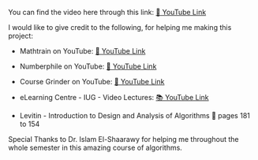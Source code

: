 You can find the video here through this link: [🎥 YouTube Link](https://youtu.be/Iqo6BUYzw2s?si=RohcGZki4PbT7YEx)

I would like to give credit to the following, for helping me making this project:

- Mathtrain on YouTube: [🔢 YouTube Link](https://youtu.be/xrUCL7tGKaI?si=SqDS73-Af5YKBUnO)
  
- Numberphile on YouTube: [🔢 YouTube Link](https://youtu.be/HJ_PP5rqLg0?si=Dl2POB2EAJbYIglQ)
  
- Course Grinder on YouTube: [🔢 YouTube Link](https://youtu.be/2qCr8H6tU44?si=cEMpjOjmAv7jGyCv)
  
- eLearning Centre - IUG - Video Lectures: [📚 YouTube Link](https://youtu.be/IsHitQucyt8?si=IJBR2jOb1KFaaGcE)
  
- Levitin - Introduction to Design and Analysis of Algorithms 📖 pages 181 to 154


Special Thanks to Dr. Islam El-Shaarawy for helping me throughout the whole semester in this amazing course of algorithms.
